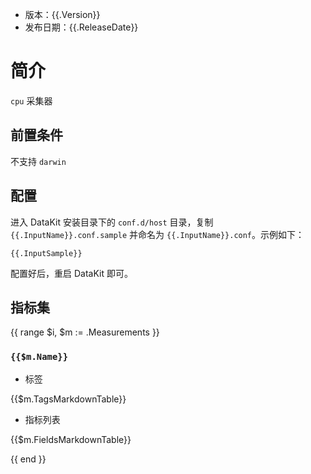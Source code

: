 - 版本：{{.Version}}
- 发布日期：{{.ReleaseDate}}

# 简介

`cpu` 采集器

## 前置条件

不支持 `darwin`

## 配置

进入 DataKit 安装目录下的 `conf.d/host` 目录，复制 `{{.InputName}}.conf.sample` 并命名为 `{{.InputName}}.conf`。示例如下：

```
{{.InputSample}}
```

配置好后，重启 DataKit 即可。

## 指标集

{{ range $i, $m := .Measurements }}

### `{{$m.Name}}`

-  标签

{{$m.TagsMarkdownTable}}

- 指标列表

{{$m.FieldsMarkdownTable}}

{{ end }}
